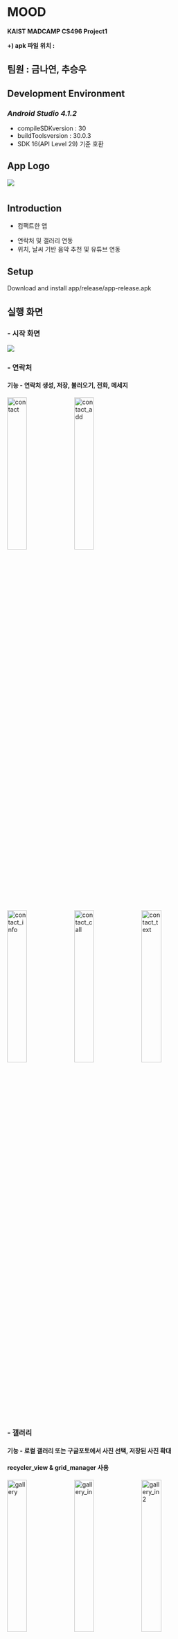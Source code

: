 # MOOD
**KAIST MADCAMP CS496 Project1**

**+) apk 파일 위치 :**




## 팀원 : 금나연, 추승우




## Development Environment

### *Android Studio 4.1.2*

  * compileSDKversion : 30
  * buildToolsversion : 30.0.3
  * SDK 16(API Level 29) 기준 호환






## **App Logo**
<img src="https://user-images.githubusercontent.com/68985625/124529645-fe91a680-de45-11eb-9b88-8490d8b4d77e.jpg"/>


# 
## **Introduction**


* 컴팩트한 앱
- 연락처 및 갤러리 연동
- 위치, 날씨 기반 음악 추천 및 유튜브 연동

## **Setup**


Download and install app/release/app-release.apk



## **실행 화면**

### 
### - 시작 화면
<img src="https://user-images.githubusercontent.com/68985625/124556474-47ac1f80-de73-11eb-8aae-cb06a952454c.jpg"/>

### 
### - 연락처
#### 기능 - 연락처 생성, 저장, 불러오기, 전화, 메세지
<img width=30% alt="contact" src="https://user-images.githubusercontent.com/68985625/124556328-1fbcbc00-de73-11eb-9f1c-450ed4f8e754.png">   <img width=30% alt="contact_add" src="https://user-images.githubusercontent.com/68985625/124556335-221f1600-de73-11eb-9b72-0b53f9a988d7.png">


<img width=30% alt="contact_info" src="https://user-images.githubusercontent.com/68985625/124556345-24817000-de73-11eb-889c-85c146bfda6d.png">   <img width=30% alt="contact_call" src="https://user-images.githubusercontent.com/68985625/124556342-23504300-de73-11eb-8dee-7f489a9e5ccf.png">   <img width=30% alt="contact_text" src="https://user-images.githubusercontent.com/68985625/124556352-251a0680-de73-11eb-9dd8-517e0f3ea019.png">



### 
### - 갤러리
#### 기능 - 로컬 갤러리 또는 구글포토에서 사진 선택, 저장된 사진 확대
#### recycler_view & grid_manager 사용


<img width=30% alt="gallery" src="https://user-images.githubusercontent.com/68985625/124556353-25b29d00-de73-11eb-8496-351ff22615ee.png">   <img width=30% alt="gallery_in" src="https://user-images.githubusercontent.com/68985625/124556379-2d724180-de73-11eb-9eec-49ff9b08bb6e.png">   <img width=30% alt="gallery_in2" src="https://user-images.githubusercontent.com/68985625/124556410-3400b900-de73-11eb-861b-b011fd787f8e.png">


<img width=30% alt="gallery_select" src="https://user-images.githubusercontent.com/68985625/124556412-3531e600-de73-11eb-9d0e-ea2f9df97d20.png">   <img width=30% alt="gallery_show" src="https://user-images.githubusercontent.com/68985625/124556433-3a8f3080-de73-11eb-90b7-1fafb47dded9.png">   <img width=30% alt="gallery_click" src="https://user-images.githubusercontent.com/68985625/124556354-264b3380-de73-11eb-9ee7-46dd527ec48f.png">




### 
### - 음악
#### 기능 - 현재 위치 및 날씨 표시, 유튜브 음악 추천 및 해당 화면 실행
#### GPS tracker & OpenWeather API, action_view  사용
#### search keyword = weather_description + "weather music"
<img width=30% alt="music" src="https://user-images.githubusercontent.com/68985625/124564584-2c91dd80-de7c-11eb-91a5-2b738855c9c7.png">  <img width=30% alt="music_show" src="https://user-images.githubusercontent.com/68985625/124564594-2ef43780-de7c-11eb-92bb-46bd1621daf7.png">  <img width=30% alt="music_connect" src="https://user-images.githubusercontent.com/68985625/124564589-2dc30a80-de7c-11eb-9e62-e9d2f1543ab7.png">

## 
## **실행 gif**

./시연영상.mp4
  
